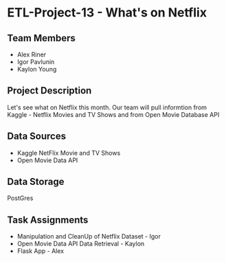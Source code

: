 # ETL-Project-13  - What's on Netflix

## Team Members
* Alex Riner
* Igor Pavlunin
* Kaylon Young

## Project Description
Let's see what on Netflix this month.  Our team will pull informtion from Kaggle - Netflix Movies and TV Shows and from Open Movie Database API

## Data Sources
* Kaggle NetFlix Movie and TV Shows
* Open Movie Data API

## Data Storage
PostGres

## Task Assignments
* Manipulation and CleanUp of Netflix Dataset - Igor
* Open Movie Data API Data Retrieval - Kaylon
* Flask App - Alex